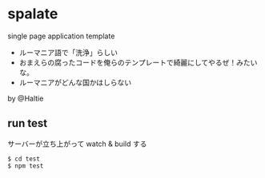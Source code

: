 # spalate

single page application template

- ルーマニア語で「洗浄」らしい
- おまえらの腐ったコードを俺らのテンプレートで綺麗にしてやるぜ！みたいな。
- ルーマニアがどんな国かはしらない

by @Haltie


## run test

サーバーが立ち上がって watch & build する

```
$ cd test
$ npm test
```